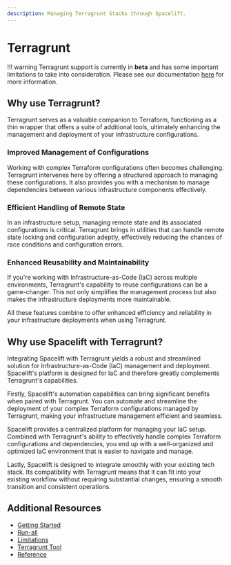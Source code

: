 ```yaml
---
description: Managing Terragrunt Stacks through Spacelift.
---
```

# Terragrunt

!!! warning
    Terragrunt support is currently in **beta** and has some important limitations to take into consideration. Please see our documentation [here](limitations.md) for more information.

## Why use Terragrunt?

Terragrunt serves as a valuable companion to Terraform, functioning as a thin wrapper that offers a suite of additional tools, ultimately enhancing the management and deployment of your infrastructure configurations.

### Improved Management of Configurations

Working with complex Terraform configurations often becomes challenging. Terragrunt intervenes here by offering a structured approach to managing these configurations. It also provides you with a mechanism to manage dependencies between various infrastructure components effectively.

### Efficient Handling of Remote State

In an infrastructure setup, managing remote state and its associated configurations is critical. Terragrunt brings in utilities that can handle remote state locking and configuration adeptly, effectively reducing the chances of race conditions and configuration errors.

### Enhanced Reusability and Maintainability

If you're working with Infrastructure-as-Code (IaC) across multiple environments, Terragrunt's capability to reuse configurations can be a game-changer. This not only simplifies the management process but also makes the infrastructure deployments more maintainable.

All these features combine to offer enhanced efficiency and reliability in your infrastructure deployments when using Terragrunt.

## Why use Spacelift with Terragrunt?

Integrating Spacelift with Terragrunt yields a robust and streamlined solution for Infrastructure-as-Code (IaC) management and deployment. Spacelift's platform is designed for IaC and therefore greatly complements Terragrunt's capabilities.

Firstly, Spacelift's automation capabilities can bring significant benefits when paired with Terragrunt. You can automate and streamline the deployment of your complex Terraform configurations managed by Terragrunt, making your infrastructure management efficient and seamless.

Spacelift provides a centralized platform for managing your IaC setup. Combined with Terragrunt's ability to effectively handle complex Terraform configurations and dependencies, you end up with a well-organized and optimized IaC environment that is easier to navigate and manage.

Lastly, Spacelift is designed to integrate smoothly with your existing tech stack. Its compatibility with Terragrunt means that it can fit into your existing workflow without requiring substantial changes, ensuring a smooth transition and consistent operations.

## Additional Resources

- [Getting Started](getting-started.md)
- [Run-all](run-all.md)
- [Limitations](limitations.md)
- [Terragrunt Tool](terragrunt-tool.md)
- [Reference](reference.md)
